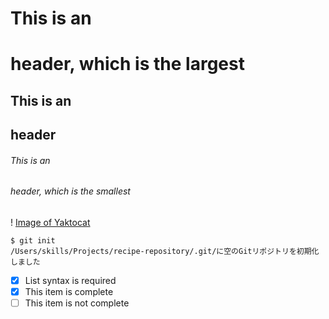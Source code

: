 # This is an <h1> header, which is the largest
## This is an <h2> header
###### This is an <h6> header, which is the smallest

! [Image of Yaktocat](https://octodex.github.com/images/yaktocat.png)

```
$ git init
/Users/skills/Projects/recipe-repository/.git/に空のGitリポジトリを初期化しました
```

- [x] List syntax is required
- [x] This item is complete
- [ ] This item is not complete
